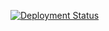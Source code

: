 [![Deployment Status](https://github.com/silnshadow/SentinelOne/workflows/badge.svg)](https://github.com/silnshadow/SentinelOne/actions)
